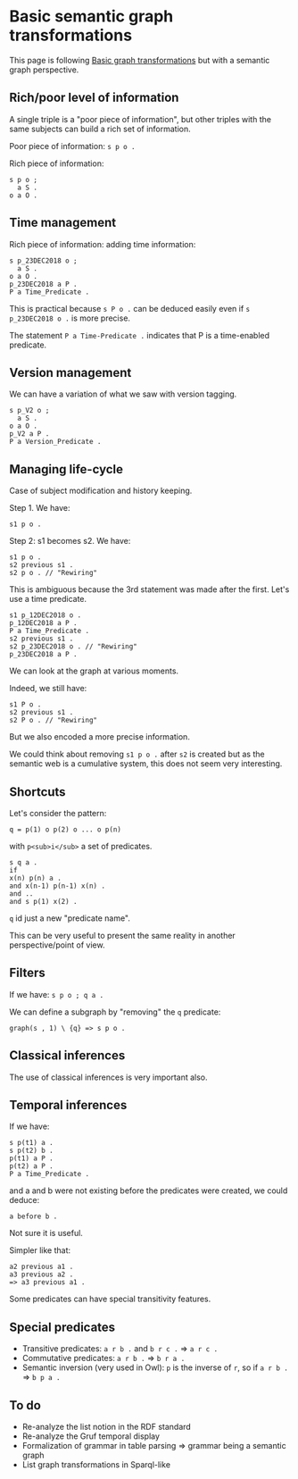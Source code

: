 # Basic semantic graph transformations

This page is following [Basic graph transformations](basic-graph-transformations.md) but with a semantic graph perspective.

## Rich/poor level of information

A single triple is a "poor piece of information", but other triples with the same subjects can build a rich set of information.

Poor piece of information: `s p o .`

Rich piece of information:

```
s p o ;
  a S .
o a O .
```

## Time management

Rich piece of information: adding time information:

```
s p_23DEC2018 o ;
  a S .
o a O .
p_23DEC2018 a P .
P a Time_Predicate .
```

This is practical because `s P o .` can be deduced easily even if `s p_23DEC2018 o .` is more precise.

The statement `P a Time-Predicate .` indicates that P is a time-enabled predicate.

## Version management

We can have a variation of what we saw with version tagging.

```
s p_V2 o ;
  a S .
o a O .
p_V2 a P .
P a Version_Predicate .
```

## Managing life-cycle

Case of subject modification and history keeping.

Step 1. We have:

```
s1 p o .
```

Step 2: s1 becomes s2. We have:

```
s1 p o .
s2 previous s1 .
s2 p o . // "Rewiring"
```

This is ambiguous because the 3rd statement was made after the first. Let's use a time predicate.

```
s1 p_12DEC2018 o .
p_12DEC2018 a P .
P a Time_Predicate .
s2 previous s1 .
s2 p_23DEC2018 o . // "Rewiring"
p_23DEC2018 a P .
```

We can look at the graph at various moments.

Indeed, we still have:

```
s1 P o .
s2 previous s1 .
s2 P o . // "Rewiring"
```

But we also encoded a more precise information.

We could think about removing `s1 p o .` after `s2` is created but as the semantic web is a cumulative system, this does not seem very interesting.

## Shortcuts

Let's consider the pattern:

```
q = p(1) o p(2) o ... o p(n)
```

with `p<sub>i</sub>` a set of predicates.

```
s q a .
if
x(n) p(n) a .
and x(n-1) p(n-1) x(n) .
and ..
and s p(1) x(2) . 
```

`q` id just a new "predicate name".

This can be very useful to present the same reality in another perspective/point of view.

## Filters
 
If we have: `s p o ; q a .`

We can define a subgraph by "removing" the  `q`  predicate:

```
graph(s , 1) \ {q} => s p o .
```

## Classical inferences

The use of classical inferences is very important also.

## Temporal inferences

If we have:

```
s p(t1) a .
s p(t2) b .
p(t1) a P .
p(t2) a P .
P a Time_Predicate .
```

and a and b were not existing before the predicates were created, we could deduce:

```
a before b .
```

Not sure it is useful.

Simpler like that:

```
a2 previous a1 .
a3 previous a2 .
=> a3 previous a1 .
```

Some predicates can have special transitivity features.

## Special predicates

  * Transitive predicates: `a r b .` and `b r c .` => `a r c .` 
  * Commutative predicates: `a r b .` => `b r a .`
  * Semantic inversion (very used in Owl): `p` is the inverse of `r`, so if `a r b .` => `b p a .`

## To do

  * Re-analyze the list notion in the RDF standard
  * Re-analyze the Gruf temporal display
  * Formalization of grammar in table parsing => grammar being a semantic graph
  * List graph transformations in Sparql-like

